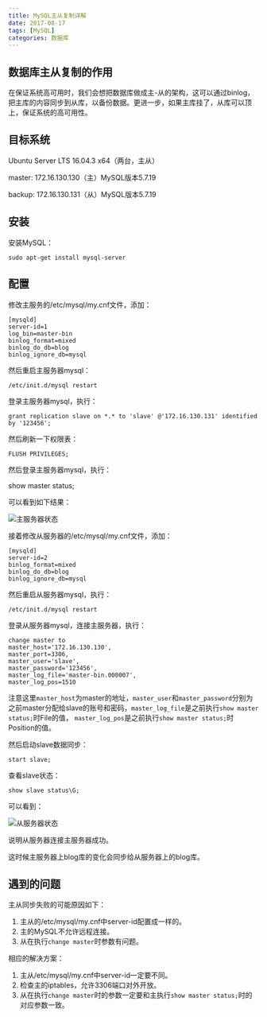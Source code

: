 ```yaml
---
title: MySQL主从复制详解
date: 2017-08-17
tags: [MySQL]
categories: 数据库
---
```


## 数据库主从复制的作用

  在保证系统高可用时，我们会想把数据库做成主-从的架构，这可以通过binlog，把主库的内容同步到从库，以备份数据。更进一步，如果主库挂了，从库可以顶上，保证系统的高可用性。

<!--more-->

## 目标系统

  Ubuntu Server LTS 16.04.3 x64（两台，主从）

  master: 172.16.130.130（主）MySQL版本5.7.19

  backup: 172.16.130.131（从）MySQL版本5.7.19

## 安装

  安装MySQL：

    sudo apt-get install mysql-server

## 配置

  修改主服务的/etc/mysql/my.cnf文件，添加：

    [mysqld]
    server-id=1
    log_bin=master-bin
    binlog_format=mixed
    binlog_do_db=blog
    binlog_ignore_db=mysql

然后重启主服务器mysql：

    /etc/init.d/mysql restart

登录主服务器mysql，执行：

    grant replication slave on *.* to 'slave' @'172.16.130.131' identified by '123456';

然后刷新一下权限表：

    FLUSH PRIVILEGES;

然后登录主服务器mysql，执行：

  show master status;

可以看到如下结果：

![主服务器状态](/assets/images/post_imgs/mysql_master_slave_1.png)

接着修改从服务器的/etc/mysql/my.cnf文件，添加：

    [mysqld]
    server-id=2
    binlog_format=mixed
    binlog_do_db=blog
    binlog_ignore_db=mysql

然后重启从服务器mysql，执行：

    /etc/init.d/mysql restart

登录从服务器mysql，连接主服务器，执行：

    change master to
    master_host='172.16.130.130',
    master_port=3306,
    master_user='slave',
    master_password='123456',
    master_log_file='master-bin.000007',
    master_log_pos=1510

注意这里`master_host`为master的地址，`master_user`和`master_password`分别为之前master分配给slave的账号和密码，`master_log_file`是之前执行`show master status;`时File的值， `master_log_pos`是之前执行`show master status;`时Position的值。

然后启动slave数据同步：

    start slave;

查看slave状态：

    show slave status\G;

可以看到：

![从服务器状态](/assets/images/post_imgs/mysql_master_slave_2.png)

说明从服务器连接主服务器成功。

这时候主服务器上blog库的变化会同步给从服务器上的blog库。

## 遇到的问题

主从同步失败的可能原因如下：

1. 主从的/etc/mysql/my.cnf中server-id配置成一样的。
2. 主的MySQL不允许远程连接。
3. 从在执行`change master`时参数有问题。

相应的解决方案：

1. 主从/etc/mysql/my.cnf中server-id一定要不同。
2. 检查主的iptables，允许3306端口对外开放。
3. 从在执行`change master`时的参数一定要和主执行`show master status;`时的对应参数一致。
